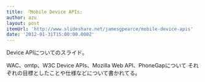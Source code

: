 ```yaml
---
title: 『Mobile Device APIs』
author: azu
layout: post
itemUrl: 'http://www.slideshare.net/jamesgpearce/mobile-device-apis'
date: '2012-01-31T15:00:00.000Z'
---
```

Device APIについてのスライド。

WAC、omtp、W3C Device APIs、Mozilla Web API、PhoneGapについて それぞれの目標としたことや仕様などについて書かれてる。
